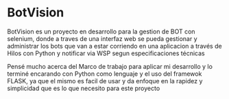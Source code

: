 # BotVision
 BotVision es un proyecto en desarrollo para la gestion de BOT con selenium, donde a traves de una interfaz web se pueda gestionar y administrar los bots que van a estar corriendo en una aplicacion a través de Hilos con Python y notificar via WSP segun especificaciones técnicas

Pensé mucho acerca del Marco de trabajo para aplicar mi desarrollo y lo terminé encarando con Python como lenguaje y el uso del framewok FLASK, ya que el mismo es facil de usar y da enfoque en la rapidez y simplicidad que es lo que necesito para este proyecto
